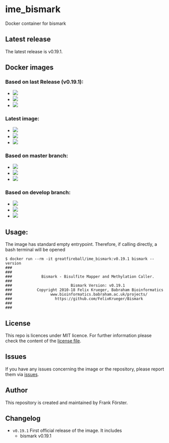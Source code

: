 # ime_bismark
Docker container for bismark

## Latest release

The latest release is v0.19.1.

## Docker images

### Based on last Release (v0.19.1):
- [![](https://images.microbadger.com/badges/image/greatfireball/ime_bismark:v0.19.1.svg)](https://microbadger.com/images/greatfireball/ime_bismark:v0.19.1 "Get your own image badge on microbadger.com")
- [![](https://images.microbadger.com/badges/version/greatfireball/ime_bismark:v0.19.1.svg)](https://microbadger.com/images/greatfireball/ime_bismark:v0.19.1 "Get your own version badge on microbadger.com")
- [![](https://images.microbadger.com/badges/commit/greatfireball/ime_bismark:v0.19.1.svg)](https://microbadger.com/images/greatfireball/ime_bismark:v0.19.1 "Get your own commit badge on microbadger.com")

### Latest image:
- [![](https://images.microbadger.com/badges/image/greatfireball/ime_bismark.svg)](https://microbadger.com/images/greatfireball/ime_bismark "Get your own image badge on microbadger.com")
- [![](https://images.microbadger.com/badges/version/greatfireball/ime_bismark.svg)](https://microbadger.com/images/greatfireball/ime_bismark "Get your own version badge on microbadger.com")
- [![](https://images.microbadger.com/badges/commit/greatfireball/ime_bismark.svg)](https://microbadger.com/images/greatfireball/ime_bismark "Get your own commit badge on microbadger.com")

### Based on master branch:
- [![](https://images.microbadger.com/badges/image/greatfireball/ime_bismark:master.svg)](https://microbadger.com/images/greatfireball/ime_bismark:master "Get your own image badge on microbadger.com")
- [![](https://images.microbadger.com/badges/version/greatfireball/ime_bismark:master.svg)](https://microbadger.com/images/greatfireball/ime_bismark:master "Get your own version badge on microbadger.com")
- [![](https://images.microbadger.com/badges/commit/greatfireball/ime_bismark:master.svg)](https://microbadger.com/images/greatfireball/ime_bismark:master "Get your own commit badge on microbadger.com")

### Based on develop branch:
- [![](https://images.microbadger.com/badges/image/greatfireball/ime_bismark:develop.svg)](https://microbadger.com/images/greatfireball/ime_bismark:develop "Get your own image badge on microbadger.com")
- [![](https://images.microbadger.com/badges/version/greatfireball/ime_bismark:develop.svg)](https://microbadger.com/images/greatfireball/ime_bismark:develop "Get your own version badge on microbadger.com")
- [![](https://images.microbadger.com/badges/commit/greatfireball/ime_bismark:develop.svg)](https://microbadger.com/images/greatfireball/ime_bismark:develop "Get your own commit badge on microbadger.com")

## Usage:

The image has standard empty entrypoint. Therefore, if calling directly, a bash terminal will be opened

```
$ docker run --rm -it greatfireball/ime_bismark:v0.19.1 bismark --version
###
###
###             Bismark - Bisulfite Mapper and Methylation Caller.
###
###                          Bismark Version: v0.19.1
###           Copyright 2010-18 Felix Krueger, Babraham Bioinformatics
###                 www.bioinformatics.babraham.ac.uk/projects/
###                   https://github.com/FelixKrueger/Bismark
###
###
```

## License

This repo is licences under MIT licence. For further information please check the content of the [license file](LICENSE).

## Issues

If you have any issues concerning the image or the repository, please report them via [issues](https://github.com/greatfireball/ime_bismark/issues).

## Author

This repository is created and maintained by Frank Förster.

## Changelog

- `v0.19.1` First official release of the image. It includes
   - bismark v0.19.1
